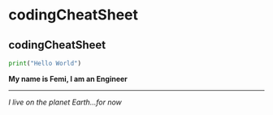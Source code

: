 # codingCheatSheet
## codingCheatSheet
```python
print("Hello World")
```
**My name is Femi, I am an Engineer**

<hr>

*I live on the planet Earth...for now*

